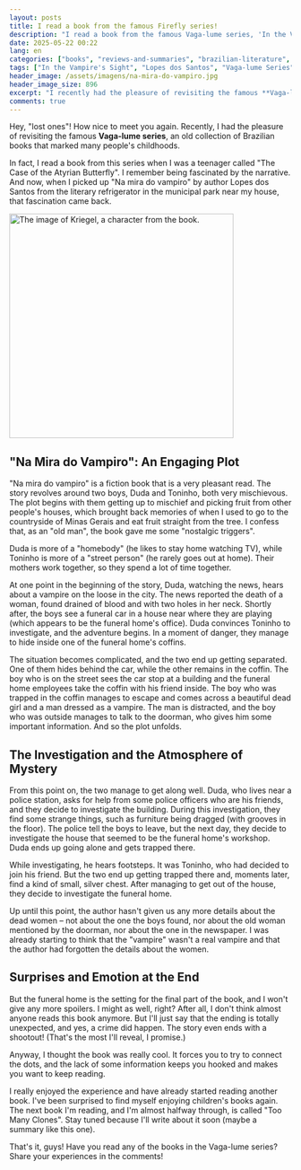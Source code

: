 ```yaml
---
layout: posts
title: I read a book from the famous Firefly series!
description: "I read a book from the famous Vaga-lume series, 'In the Vampire's Sight'"
date: 2025-05-22 00:22
lang: en
categories: ["books", "reviews-and-summaries", "brazilian-literature", "children's", "mystery", "nostalgia"]
tags: ["In the Vampire's Sight", "Lopes dos Santos", "Vaga-lume Series", "Brazilian Literature", "Children's Book", "Book Review", "Mystery", "Suspense", "Nostalgia", "Childhood", "Adolescence", "Literary Refrigerator", "Unexpected Ending"]
header_image: /assets/imagens/na-mira-do-vampiro.jpg
header_image_size: 896
excerpt: "I recently had the pleasure of revisiting the famous **Vaga-lume series**, an old collection of b..."
comments: true
---
```

Hey, "lost ones"! How nice to meet you again. Recently, I had the pleasure of revisiting the famous **Vaga-lume series**, an old collection of Brazilian books that marked many people's childhoods.

In fact, I read a book from this series when I was a teenager called "The Case of the Atyrian Butterfly". I remember being fascinated by the narrative. And now, when I picked up "Na mira do vampiro" by author Lopes dos Santos from the literary refrigerator in the municipal park near my house, that fascination came back.

<img loading='lazy' alt="The image of Kriegel, a character from the book." src="{{ '/assets/imagens/na-mira-do-vampiro.jpg' | relative_url }}" width="400" height="400">

## "Na Mira do Vampiro": An Engaging Plot

"Na mira do vampiro" is a fiction book that is a very pleasant read. The story revolves around two boys, Duda and Toninho, both very mischievous. The plot begins with them getting up to mischief and picking fruit from other people's houses, which brought back memories of when I used to go to the countryside of Minas Gerais and eat fruit straight from the tree. I confess that, as an "old man", the book gave me some "nostalgic triggers".

Duda is more of a "homebody" (he likes to stay home watching TV), while Toninho is more of a "street person" (he rarely goes out at home). Their mothers work together, so they spend a lot of time together.

At one point in the beginning of the story, Duda, watching the news, hears about a vampire on the loose in the city. The news reported the death of a woman, found drained of blood and with two holes in her neck. Shortly after, the boys see a funeral car in a house near where they are playing (which appears to be the funeral home's office). Duda convinces Toninho to investigate, and the adventure begins. In a moment of danger, they manage to hide inside one of the funeral home's coffins.

The situation becomes complicated, and the two end up getting separated. One of them hides behind the car, while the other remains in the coffin. The boy who is on the street sees the car stop at a building and the funeral home employees take the coffin with his friend inside. The boy who was trapped in the coffin manages to escape and comes across a beautiful dead girl and a man dressed as a vampire. The man is distracted, and the boy who was outside manages to talk to the doorman, who gives him some important information. And so the plot unfolds.

## The Investigation and the Atmosphere of Mystery

From this point on, the two manage to get along well. Duda, who lives near a police station, asks for help from some police officers who are his friends, and they decide to investigate the building. During this investigation, they find some strange things, such as furniture being dragged (with grooves in the floor). The police tell the boys to leave, but the next day, they decide to investigate the house that seemed to be the funeral home's workshop. Duda ends up going alone and gets trapped there.

While investigating, he hears footsteps. It was Toninho, who had decided to join his friend. But the two end up getting trapped there and, moments later, find a kind of small, silver chest. After managing to get out of the house, they decide to investigate the funeral home.

Up until this point, the author hasn't given us any more details about the dead women – not about the one the boys found, nor about the old woman mentioned by the doorman, nor about the one in the newspaper. I was already starting to think that the "vampire" wasn't a real vampire and that the author had forgotten the details about the women.

## Surprises and Emotion at the End

But the funeral home is the setting for the final part of the book, and I won't give any more spoilers. I might as well, right? After all, I don't think almost anyone reads this book anymore. But I'll just say that the ending is totally unexpected, and yes, a crime did happen. The story even ends with a shootout! (That's the most I'll reveal, I promise.)

Anyway, I thought the book was really cool. It forces you to try to connect the dots, and the lack of some information keeps you hooked and makes you want to keep reading.

I really enjoyed the experience and have already started reading another book. I've been surprised to find myself enjoying children's books again. The next book I'm reading, and I'm almost halfway through, is called "Too Many Clones". Stay tuned because I'll write about it soon (maybe a summary like this one).

That's it, guys! Have you read any of the books in the Vaga-lume series? Share your experiences in the comments!